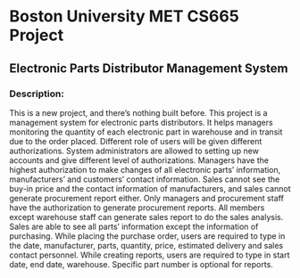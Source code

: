 # Boston University MET CS665 Project

<!---You can use the [editor on GitHub](https://github.com/yinliren/BU_MET_CS665/edit/master/README.md) to maintain and preview the content for your website in Markdown files.

Whenever you commit to this repository, GitHub Pages will run [Jekyll](https://jekyllrb.com/) to rebuild the pages in your site, from the content in your Markdown files.--->

## Electronic Parts Distributor Management System

### Description:

This is a new project, and there’s nothing built before. This project is a management system for electronic parts distributors. It helps managers monitoring the quantity of each electronic part in warehouse and in transit due to the order placed. 
Different role of users will be given different authorizations. System administrators are allowed to setting up new accounts and give different level of authorizations. Managers have the highest authorization to make changes of all electronic parts’ information, manufacturers’ and customers’ contact information. Sales cannot see the buy-in price and the contact information of manufacturers, and sales cannot generate procurement report either. Only managers and procurement staff have the authorization to generate procurement reports. All members except warehouse staff can generate sales report to do the sales analysis. Sales are able to see all parts’ information except the information of purchasing. 
While placing the purchase order, users are required to type in the date, manufacturer, parts, quantity, price, estimated delivery and sales contact personnel.
While creating reports, users are required to type in start date, end date, warehouse. Specific part number is optional for reports. 

<!---Markdown is a lightweight and easy-to-use syntax for styling your writing. It includes conventions for

```markdown
Syntax highlighted code block--->
<!---
# Header 1
## Header 2
### Header 3

- Bulleted
- List

1. Numbered
2. List

**Bold** and _Italic_ and `Code` text

[Link](url) and ![Image](src)
```

For more details see [GitHub Flavored Markdown](https://guides.github.com/features/mastering-markdown/).--->


<!---
### Jekyll Themes

Your Pages site will use the layout and styles from the Jekyll theme you have selected in your [repository settings](https://github.com/yinliren/BU_MET_CS665/settings). The name of this theme is saved in the Jekyll `_config.yml` configuration file.

### Support or Contact

Having trouble with Pages? Check out our [documentation](https://help.github.com/categories/github-pages-basics/) or [contact support](https://github.com/contact) and we’ll help you sort it out.
--->
